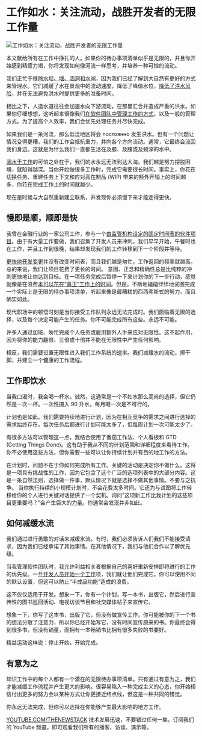 # 工作如水：关注流动，战胜开发者的无限工作量
![工作如水：关注流动，战胜开发者的无限工作量](https://cdn.thenewstack.io/media/2025/06/9e2df16b-matthew-feeney-75iv0_efh0c-unsplash-1024x575.jpg)

本文献给所有在工作中挣扎的人。如果你的待办事项清单似乎是无限的，并且你开始感到精疲力竭，你将发现如何像河流一样思考，并培养一种可控的流动。

我们正忙于[移除水坝、堰、涵洞和水闸](https://www.theguardian.com/environment/2025/may/15/record-number-river-blocking-dams-removed-europe)，因为我们已经了解到大自然有更好的方式来管理水。它们减缓了水在景观中的流动速度，降低了峰值水位，[降低了洪水风险](https://thenewstack.io/how-to-simplify-kubernetes-updates-and-reduce-risk/)，并在无法避免洪水时提供更多的准备时间。

相比之下，人造水道往往会加速水向下游流动，在那里汇合并造成严重的洪水。如果你仔细想想，这听起来很像我们[在软件团队中管理工作的方式](https://thenewstack.io/managing-software-development-team-dynamics-from-within/)，以及一般的管理方式。为了提高个人效率，我们会优先处理任务并尽快完成。

如果我们是一条河流，那么低洼地区将会 постоянно 发生洪水。但有一个问题让情况变得更糟。我们的工作会抵抗重力，并向各个方向流动。通常，它最终会流回我们身边。这就是为什么我们一直都生活在及膝、及腰或及颈深的水中。

[溺水于工作](https://moduscooperandi.com/books-and-classes)的可怕之处在于，我们的水永远无法到达大海。我们越是努力摆脱困境，就陷得越深。当你开始做很多工作时，完成它需要很长时间。事实上，你花在切换任务、重建任务上下文和应对高在制品 (WIP) 带来的额外开销上的时间越多，你花在完成工作上的时间就越少。

现在是时候与大自然重新建立联系，并发现你必须慢下来才能走得更快。

## 慢即是顺，顺即是快
我曾在金融行业的一家公司工作，参与一个[由监管机构设定的固定时间表的软件项目](https://thenewstack.io/governance-engineering-breaks-down-the-silos-in-regulated-software/)。由于有大量工作要做，我们召集了开发人员来冲刺。我们早早开始，午餐时也在工作，并且工作到很晚，结果却发现我们的工作转移到下一个阶段并等待。

[更快地开发变更](https://thenewstack.io/infrastructure-as-code-modernizing-for-faster-development/)并没有改变时间表，而且我们越是匆忙，工作返回的频率就越高。总的来说，我们让项目花费了更长的时间。
意图、正念和精确性总是比纯粹的冲刺更快地让你达到目标。在一项任务完成后暂停一下来计划你的下一步行动，感觉就像是在浪费[本可以花在“真正”工作上的时间](https://thenewstack.io/going-real-time-in-adtech-a-batch-to-streaming-journey/)。但是，不断地磕磕绊绊地试图完成一个实际上是无限的待办事项清单，听起来像是最糟糕的西西弗斯式的努力。而且确实如此。

现代职场中的顿悟时刻是当你接受工作队列永远无法完成时。我们面临着无限的选择，以及每个决定可能产生的任务。你不可能完成所有这些。永远不可能。

许多人通过加班、匆忙完成个人任务或雇用额外人手来应对无限性。这不起作用，因为将你的能力翻倍、三倍或十倍并不能在无限性中产生任何影响。

相反，我们需要设置无限性进入我们工作系统的速率。我们减缓水的流动，擦干脚，并建立一个健康的工作流程。

## 工作即饮水
当我口渴时，我会喝一杯水。诚然，这通常是一个不如水那么高尚的选择，但它仍然是一次一杯。一次性摄入 90 升水，每月喝一次是不可行的。

计划也是如此。我们需要持续地进行计划，因为在相互竞争的需求之间进行选择的需求始终存在。每次任务后都进行计划可能太多了，但每周计划一次可能太少了。

有很多方法可以管理这一点，我结合使用了番茄工作法、个人看板和 GTD (Getting Things Done)。这有助于我从不同的计划范围和详细程度来看待工作。你不必使用这些方法，但你需要一些可以让你持续计划并有目的地工作的方法。

在计划时，问题不在于你如何完成所有工作。关键的活动是决定你不做什么。这将是一项具有挑战性的工作，因为它包含了这个广泛的选项列表中的大部分内容。这是一条自然法则，选择做一件事，默认情况下就是选择不做其他事情。不要与之抗争。
当你执行持续的小规模计划时，不会花费太多时间。它还为与试图将工作转移给你的个人进行关键对话提供了一个契机。询问“这项新工作比我计划的这些项目更重要吗？”会产生巨大的力量。你通常会发现并非如此。

## 如何减缓水流

我们通过进行勇敢的对话来减缓水流。有时，我们必须告诉人们我们不能接受请求，因为我们已经承诺了其他事情。在其他情况下，我们与他们合作以了解优先级。

当我管理软件团队时，我允许利益相关者根据自己的喜好重新安排即将进行的工作的优先级。一旦[开发人员开始一个工作](https://thenewstack.io/using-ai-to-help-developers-work-with-regular-expressions/)项，我们就让他们完成它。你可以使用不同的默认设置，但这可以防止“半成品功能”造成的浪费。

这不仅仅适用于开发。想象一下，你有一个计划，写一本书，出版它，然后进行宣传性的图书巡回活动、电视访谈节目和社交媒体帖子来宣传它。

想象一下，你写了这本书，出版了它，但没有做宣传工作。你可能被你的下一个书的想法分散了注意力，所以你已经开始写它，没有时间宣传原来的书。你最终会得到很多书，但没有销量，而拥有一本畅销书比拥有很多失败的书要好。

精益运动这样说：停止开始，开始完成。

## 有意为之

知识工作中的每个人都有一个潜在的无限待办事项清单。只有通过有意为之，我们才能减缓工作流程并产生更大的影响。很容易陷入一种完成主义的心态，你开始相信付出更多的努力会以某种方式让你更接近终点线，但这是一种共同的错觉。

你永远无法完成，但你可以选择在你能够产生最大影响的地方工作。

[YOUTUBE.COM/THENEWSTACK](https://youtube.com/thenewstack?sub_confirmation=1)
技术发展迅速，不要错过任何一集。订阅我们的 YouTube
频道，即可观看我们所有的播客、访谈、演示等。